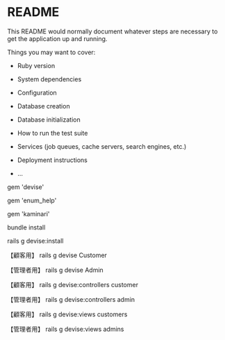 # README

This README would normally document whatever steps are necessary to get the
application up and running.

Things you may want to cover:

* Ruby version

* System dependencies

* Configuration

* Database creation

* Database initialization

* How to run the test suite

* Services (job queues, cache servers, search engines, etc.)

* Deployment instructions

* ...

gem 'devise'

gem 'enum_help'

gem 'kaminari'

bundle install

rails g devise:install

【顧客用】
rails g devise Customer

【管理者用】
rails g devise Admin

【顧客用】
rails g devise:controllers customer

【管理者用】
rails g devise:controllers admin

【顧客用】
rails g devise:views customers

【管理者用】
rails g devise:views admins
